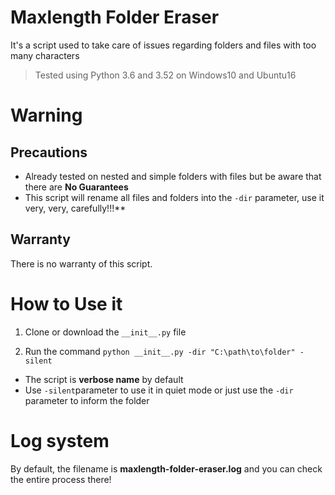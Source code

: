# Maxlength Folder Eraser
It's a script used to take care of issues regarding folders and files with too many characters

>Tested using Python 3.6 and 3.52 on Windows10 and Ubuntu16

# Warning

## Precautions
* Already tested on nested and simple folders with files but be aware that there are **No Guarantees**
* This script will rename all files and folders into the ``-dir`` parameter, use it very, very, carefully!!!**

## Warranty
There is no warranty of this script.

# How to Use it
1. Clone or download the ``__init__.py`` file

2. Run the command ``python __init__.py -dir "C:\path\to\folder" -silent``

* The script is **verbose name** by default
* Use ```-silent```parameter to use it in quiet mode or just use the ```-dir``` parameter to inform the folder

# Log system
By default, the filename is **maxlength-folder-eraser.log** and you can check the entire process there! 
